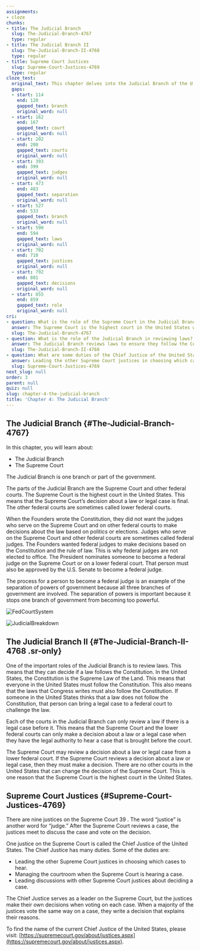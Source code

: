 ```yaml
---
assignments:
- cloze
chunks:
- title: The Judicial Branch
  slug: The-Judicial-Branch-4767
  type: regular
- title: The Judicial Branch II
  slug: The-Judicial-Branch-II-4768
  type: regular
- title: Supreme Court Justices
  slug: Supreme-Court-Justices-4769
  type: regular
cloze_test:
  original_text: This chapter delves into the Judicial Branch of the U.S. government, highlighting its structure and function. The branch comprises the Supreme Court, the highest court in the country, and other federal courts, collectively ensuring the rule of law by interpreting the Constitution. The Founders of the Constitution designed the judiciary to be insulated from political pressures, with federal judges appointed by the President and confirmed by the Senate, exemplifying the separation of powers. This system prevents any single branch from becoming too powerful. The Judicial Branch reviews laws to ensure they adhere to the Constitution, with the Supreme Court's decisions being final. Comprising nine justices, including the Chief Justice, the Supreme Court selects cases to hear and issues decisions based on the majority vote, underscoring its crucial role in upholding constitutional governance.
  gaps:
  - start: 114
    end: 120
    gapped_text: branch
    original_word: null
  - start: 162
    end: 167
    gapped_text: court
    original_word: null
  - start: 202
    end: 208
    gapped_text: courts
    original_word: null
  - start: 393
    end: 399
    gapped_text: judges
    original_word: null
  - start: 473
    end: 483
    gapped_text: separation
    original_word: null
  - start: 527
    end: 533
    gapped_text: branch
    original_word: null
  - start: 590
    end: 594
    gapped_text: laws
    original_word: null
  - start: 702
    end: 710
    gapped_text: justices
    original_word: null
  - start: 792
    end: 801
    gapped_text: decisions
    original_word: null
  - start: 855
    end: 859
    gapped_text: role
    original_word: null
cri:
- question: What is the role of the Supreme Court in the Judicial Branch?
  answer: The Supreme Court is the highest court in the United States whose decisions are final.
  slug: The-Judicial-Branch-4767
- question: What is the role of the Judicial Branch in reviewing laws?
  answer: The Judicial Branch reviews laws to ensure they follow the Constitution.
  slug: The-Judicial-Branch-II-4768
- question: What are some duties of the Chief Justice of the United States?
  answer: Leading the other Supreme Court justices in choosing which cases to hear, managing the courtroom when the Supreme Court is hearing a case, and leading discussions with other Supreme Court justices about deciding a case.
  slug: Supreme-Court-Justices-4769
next_slug: null
order: 3
parent: null
quiz: null
slug: chapter-4-the-judicial-branch
title: 'Chapter 4: The Judicial Branch'
---
```


## The Judicial Branch {#The-Judicial-Branch-4767} 

<i-callout>

In this chapter, you will learn about:

* The Judicial Branch
* The Supreme Court

</i-callout>

The Judicial Branch is one branch or part of the government.

The parts of the Judicial Branch are the Supreme Court and other federal courts. The Supreme Court is the highest court in the United States. This means that the Supreme Court’s decision about a law or legal case is final. The other federal courts are sometimes called lower federal courts.

When the Founders wrote the Constitution, they did not want the judges who serve on the Supreme Court and on other federal courts to make decisions about the law based on politics or elections. Judges who serve on the Supreme Court and other federal courts are sometimes called federal judges. The Founders wanted federal judges to make decisions based on the Constitution and the rule of law. This is why federal judges are not elected to office. The President nominates someone to become a federal judge on the Supreme Court or on a lower federal court. That person must also be approved by the U.S. Senate to become a federal judge.

The process for a person to become a federal judge is an example of the separation of powers of government because all three branches of government are involved. The separation of powers is important because it stops one branch of government from becoming too powerful.

![FedCourtSystem](https://pxeblicvfnzlnounkznu.supabase.co/storage/v1/object/public/strapi/files/FedCourtSystem-14dc03190fa63385354e3215cd2b31f7.png)

![JudicialBreakdown](https://pxeblicvfnzlnounkznu.supabase.co/storage/v1/object/public/strapi/files/JudicialBreakdown-622d2b967279d4981781630c0b85ec8c.png)

## The Judicial Branch II {#The-Judicial-Branch-II-4768 .sr-only} 

One of the important roles of the Judicial Branch is to review laws. This means that they can decide if a law follows the Constitution. In the United States, the Constitution is the Supreme Law of the Land. This means that everyone in the United States must follow the Constitution. This also means that the laws that Congress writes must also follow the Constitution. If someone in the United States thinks that a law does not follow the Constitution, that person can bring a legal case to a federal court to challenge the law. 

Each of the courts in the Judicial Branch can only review a law if there is a legal case before it. This means that the Supreme Court and the lower federal courts can only make a decision about a law or a legal case when they have the legal authority to hear a case that is brought before the court. 

The Supreme Court may review a decision about a law or legal case from a lower federal court. If the Supreme Court reviews a decision about a law or legal case, then they must make a decision. There are no other courts in the United States that can change the decision of the Supreme Court. This is one reason that the Supreme Court is the highest court in the United States.

## Supreme Court Justices {#Supreme-Court-Justices-4769} 

There are nine justices on the Supreme Court 39 . The word “justice” is another word for “judge.” After the Supreme Court reviews a case, the justices meet to discuss the case and vote on the decision. 

One justice on the Supreme Court is called the Chief Justice of the United States. The Chief Justice has many duties. Some of the duties are:

* Leading the other Supreme Court justices in choosing which cases to hear.
* Managing the courtroom when the Supreme Court is hearing a case.
* Leading discussions with other Supreme Court justices about deciding a case. 

The Chief Justice serves as a leader on the Supreme Court, but the justices make their own decisions when voting on each case. When a majority of the justices vote the same way on a case, they write a decision that explains their reasons.

To find the name of the current Chief Justice of the United States, please visit: [https://supremecourt.gov/about/justices.aspx](https://supremecourt.gov/about/justices.aspx).

